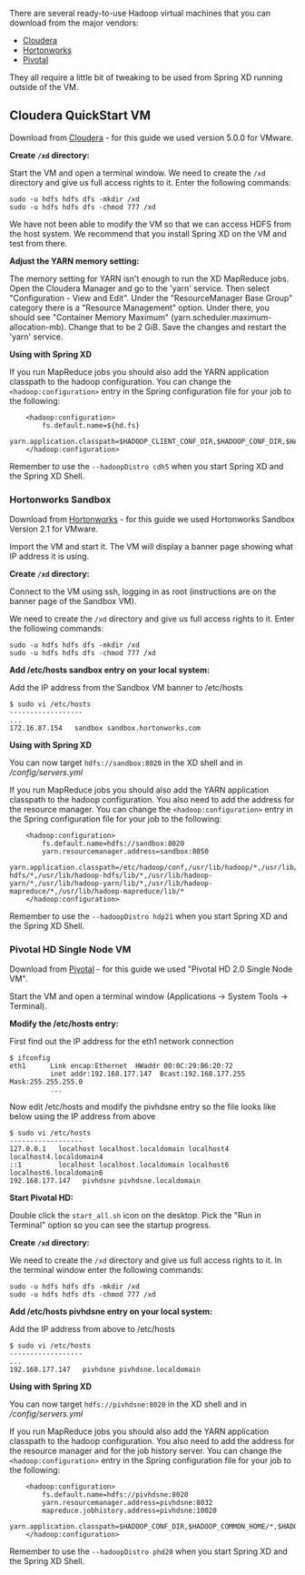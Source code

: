 There are several ready-to-use Hadoop virtual machines that you can download from the major vendors:

* [Cloudera](#wiki-cloudera-quickstart-vm)
* [Hortonworks](#wiki-hortonworks-sandbox)
* [Pivotal](#wiki-pivotal-hd-single-node-vm)

They all require a little bit of tweaking to be used from Spring XD running outside of the VM.

## Cloudera QuickStart VM

Download from [Cloudera](http://www.cloudera.com/content/support/en/downloads.html) - for this guide we used version 5.0.0 for VMware.

**Create `/xd` directory:**

Start the VM and open a terminal window. We need to create the `/xd` directory and give us full access rights to it. Enter the following commands:

```
sudo -u hdfs hdfs dfs -mkdir /xd
sudo -u hdfs hdfs dfs -chmod 777 /xd
``` 

We have not been able to modify the VM so that we can access HDFS from the host system. We recommend that you install Spring XD on the VM and test from there.

**Adjust the YARN memory setting:**

The memory setting for YARN isn't enough to run the XD MapReduce jobs. Open the Cloudera Manager and go to the 'yarn' service. Then select "Configuration - View and Edit". Under the "ResourceManager Base Group" category there is a "Resource Management" option. Under there, you should see "Container Memory Maximum" (yarn.scheduler.maximum-allocation-mb). Change that to be 2 GiB. Save the changes and restart 
the 'yarn' service.

**Using with Spring XD**

If you run MapReduce jobs you should also add the YARN application classpath to the hadoop configuration. You can change the `<hadoop:configuration>` entry 
in the Spring configuration file for your job to the following:

```
	<hadoop:configuration>
		fs.default.name=${hd.fs}
		yarn.application.classpath=$HADOOP_CLIENT_CONF_DIR,$HADOOP_CONF_DIR,$HADOOP_COMMON_HOME/*,$HADOOP_COMMON_HOME/lib/*,$HADOOP_HDFS_HOME/*,$HADOOP_HDFS_HOME/lib/*,$HADOOP_YARN_HOME/*,$HADOOP_YARN_HOME/lib/*,$HADOOP_MAPRED_HOME/*,$HADOOP_MAPRED_HOME/lib/*,$MR2_CLASSPATH
	</hadoop:configuration>
``` 

Remember to use the `--hadoopDistro cdh5` when you start Spring XD and the Spring XD Shell.


### Hortonworks Sandbox

Download from [Hortonworks](http://hortonworks.com/products/hortonworks-sandbox/) - for this guide we used Hortonworks Sandbox Version 2.1 for VMware.

Import the VM and start it. The VM will display a banner page showing what IP address it is using. 

**Create `/xd` directory:**

Connect to the VM using ssh, logging in as root (instructions are on the banner page of the Sandbox VM).

We need to create the `/xd` directory and give us full access rights to it. Enter the following commands:

```
sudo -u hdfs hdfs dfs -mkdir /xd
sudo -u hdfs hdfs dfs -chmod 777 /xd
``` 

**Add /etc/hosts sandbox entry on your local system:**

Add the IP address from the Sandbox VM banner to /etc/hosts

```
$ sudo vi /etc/hosts
------------------
...
172.16.87.154   sandbox sandbox.hortonworks.com
```

**Using with Spring XD**

You can now target `hdfs://sandbox:8020` in the XD shell and in _/config/servers.yml_

If you run MapReduce jobs you should also add the YARN application classpath to the hadoop configuration. You also need to add the address for the resource manager. You can change the `<hadoop:configuration>` entry in the Spring configuration file for your job to the following:

```
    <hadoop:configuration>
        fs.default.name=hdfs://sandbox:8020
        yarn.resourcemanager.address=sandbox:8050
        yarn.application.classpath=/etc/hadoop/conf,/usr/lib/hadoop/*,/usr/lib/hadoop/lib/*,/usr/lib/hadoop-hdfs/*,/usr/lib/hadoop-hdfs/lib/*,/usr/lib/hadoop-yarn/*,/usr/lib/hadoop-yarn/lib/*,/usr/lib/hadoop-mapreduce/*,/usr/lib/hadoop-mapreduce/lib/*
    </hadoop:configuration>
``` 

Remember to use the `--hadoopDistro hdp21` when you start Spring XD and the Spring XD Shell.


### Pivotal HD Single Node VM

Download from [Pivotal](https://network.gopivotal.com/products/pivotal-hd) - for this guide we used "Pivotal HD 2.0 Single Node VM".

Start the VM and open a terminal window (Applications -> System Tools -> Terminal). 

**Modify the /etc/hosts entry:**

First find out the IP address for the eth1 network connection

```
$ ifconfig
eth1      Link encap:Ethernet  HWaddr 00:0C:29:B6:20:72  
          inet addr:192.168.177.147  Bcast:192.168.177.255  Mask:255.255.255.0
          ...
```

Now edit /etc/hosts and modify the pivhdsne entry so the file looks like below using the IP address from above

```
$ sudo vi /etc/hosts
------------------
127.0.0.1   localhost localhost.localdomain localhost4 localhost4.localdomain4
::1         localhost localhost.localdomain localhost6 localhost6.localdomain6
192.168.177.147   pivhdsne pivhdsne.localdomain
```

**Start Pivotal HD:**

Double click the `start_all.sh` icon on the desktop. Pick the "Run in Terminal" option so you can see the startup progress.

**Create `/xd` directory:**

We need to create the `/xd` directory and give us full access rights to it. In the terminal window enter the following commands:

```
sudo -u hdfs hdfs dfs -mkdir /xd
sudo -u hdfs hdfs dfs -chmod 777 /xd
``` 

**Add /etc/hosts pivhdsne entry on your local system:**

Add the IP address from above to /etc/hosts

```
$ sudo vi /etc/hosts
------------------
...
192.168.177.147   pivhdsne pivhdsne.localdomain
```

**Using with Spring XD**

You can now target `hdfs://pivhdsne:8020` in the XD shell and in _/config/servers.yml_

If you run MapReduce jobs you should also add the YARN application classpath to the hadoop configuration. You also need to add the address for the resource manager
and for the job history server. You can change the `<hadoop:configuration>` entry in the Spring configuration file for your job to the following:

```
    <hadoop:configuration>
        fs.default.name=hdfs://pivhdsne:8020
        yarn.resourcemanager.address=pivhdsne:8032
        mapreduce.jobhistory.address=pivhdsne:10020
        yarn.application.classpath=$HADOOP_CONF_DIR,$HADOOP_COMMON_HOME/*,$HADOOP_COMMON_HOME/lib/*,$HADOOP_HDFS_HOME/*,$HADOOP_HDFS_HOME/lib/*,$HADOOP_MAPRED_HOME/*,$HADOOP_MAPRED_HOME/lib/*,$HADOOP_YARN_HOME/*,$HADOOP_YARN_HOME/lib/*,$USS_CONF/,$USS_HOME/*
    </hadoop:configuration>
``` 

Remember to use the `--hadoopDistro phd20` when you start Spring XD and the Spring XD Shell.
